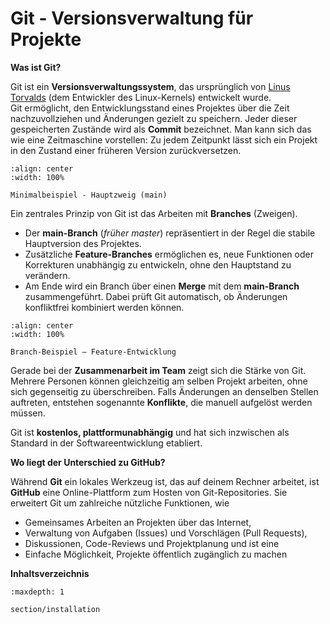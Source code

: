 # Git - Versionsverwaltung für Projekte

**Was ist Git?**

Git ist ein **Versionsverwaltungssystem**, das ursprünglich von [Linus Torvalds](https://de.wikipedia.org/wiki/Linus_Torvalds) (dem Entwickler des Linux-Kernels) entwickelt wurde.<br>
Git ermöglicht, den Entwicklungsstand eines Projektes über die Zeit nachzuvollziehen und Änderungen gezielt zu speichern. Jeder dieser gespeicherten Zustände wird als **Commit** bezeichnet. Man kann sich das wie eine Zeitmaschine vorstellen: Zu jedem Zeitpunkt lässt sich ein Projekt in den Zustand einer früheren Version zurückversetzen.

```{figure} bilder/Minimalbeispiel_main_branch.svg
:align: center
:width: 100%

Minimalbeispiel - Hauptzweig (main)
```
Ein zentrales Prinzip von Git ist das Arbeiten mit **Branches** (Zweigen).

- Der **main-Branch** (*früher master*) repräsentiert in der Regel die stabile Hauptversion des Projektes.
- Zusätzliche **Feature-Branches** ermöglichen es, neue Funktionen oder Korrekturen unabhängig zu entwickeln, ohne den Hauptstand zu verändern.
- Am Ende wird ein Branch über einen **Merge** mit dem **main-Branch** zusammengeführt. Dabei prüft Git automatisch, ob Änderungen konfliktfrei kombiniert werden können.

```{figure} bilder/branch_beispie_feature.svg
:align: center
:width: 100%

Branch-Beispiel – Feature-Entwicklung
```
Gerade bei der **Zusammenarbeit im Team** zeigt sich die Stärke von Git. Mehrere Personen können gleichzeitig am selben Projekt arbeiten, ohne sich gegenseitig zu überschreiben. Falls Änderungen an denselben Stellen auftreten, entstehen sogenannte **Konflikte**, die manuell aufgelöst werden müssen.

Git ist **kostenlos, plattformunabhängig** und hat sich inzwischen als Standard in der Softwareentwicklung etabliert.

**Wo liegt der Unterschied zu GitHub?**

Während **Git** ein lokales Werkzeug ist, das auf deinem Rechner arbeitet, ist **GitHub** eine Online-Plattform zum Hosten von Git-Repositories. Sie erweitert Git um zahlreiche nützliche Funktionen, wie

- Gemeinsames Arbeiten an Projekten über das Internet,
- Verwaltung von Aufgaben (Issues) und Vorschlägen (Pull Requests),
- Diskussionen, Code-Reviews und Projektplanung und ist eine
- Einfache Möglichkeit, Projekte öffentlich zugänglich zu machen

**Inhaltsverzeichnis**

```{toctree}
:maxdepth: 1

section/installation
```